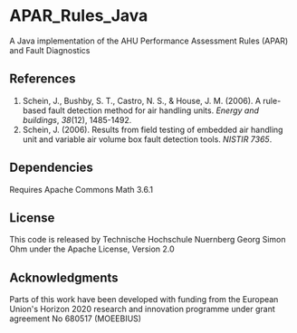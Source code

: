 # APAR_Rules_Java

A Java implementation of the AHU Performance Assessment Rules (APAR) and Fault Diagnostics


## References

 1. Schein, J., Bushby, S. T., Castro, N. S., & House, J. M. (2006). A rule-based fault detection method for air handling units. _Energy and buildings_, _38_(12), 1485-1492.
 2. Schein, J. (2006). Results from field testing of embedded air handling unit and variable air volume box fault detection tools. *NISTIR 7365*.

## Dependencies

Requires Apache Commons Math 3.6.1


## License

This code is released by Technische Hochschule Nuernberg Georg Simon Ohm under the Apache License, Version 2.0


## Acknowledgments

Parts of this work have been developed with funding from the European Union's Horizon 2020 
research and innovation programme under grant agreement No 680517 (MOEEBIUS)